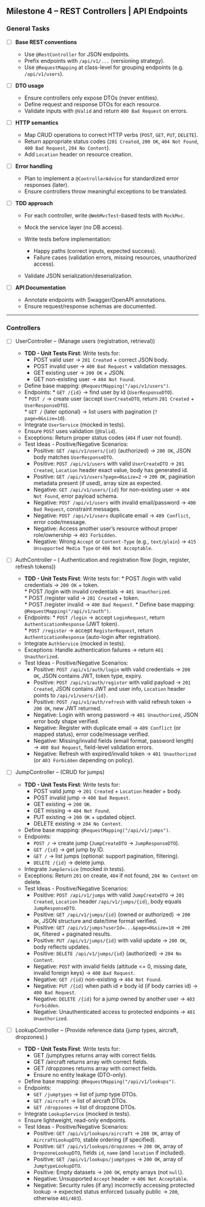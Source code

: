 ## Milestone 4 – REST Controllers | API Endpoints

### General Tasks
- [ ] **Base REST conventions**
    
    - Use `@RestController` for JSON endpoints.
    - Prefix endpoints with `/api/v1/...` (versioning strategy).
    - Use `@RequestMapping` at class-level for grouping endpoints (e.g. `/api/v1/users`).
- [ ] **DTO usage**
    
    - Ensure controllers only expose DTOs (never entities).
    - Define request and response DTOs for each resource.
    - Validate inputs with `@Valid` and return `400 Bad Request` on errors.
- [ ] **HTTP semantics**
    
    - Map CRUD operations to correct HTTP verbs (`POST`, `GET`, `PUT`, `DELETE`).
    - Return appropriate status codes (`201 Created`, `200 OK`, `404 Not Found`, `400 Bad Request`, `204 No Content`).
    - Add `Location` header on resource creation.
- [ ] **Error handling**
    
    - Plan to implement a `@ControllerAdvice` for standardized error responses (later).
    - Ensure controllers throw meaningful exceptions to be translated.
- [ ] **TDD approach**
    
    - For each controller, write `@WebMvcTest`\-based tests with `MockMvc`.
        
    - Mock the service layer (no DB access).
        
    - Write tests before implementation:
        
        - Happy paths (correct inputs, expected success).
        - Failure cases (validation errors, missing resources, unauthorized access).
    - Validate JSON serialization/deserialization.
        
- [ ] **API Documentation**
    
    - Annotate endpoints with Swagger/OpenAPI annotations.
    - Ensure request/response schemas are documented.

---

### Controllers
- [ ] UserController – (Manage users (registration, retrieval))
    - **TDD - Unit Tests First**: Write tests for:
        - POST valid user → `201 Created` + correct JSON body.
        - POST invalid user → `400 Bad Request` + validation messages.
        - GET existing user → `200 OK` + JSON.
        - GET non-existing user → `404 Not Found`.    
    - Define base mapping: `@RequestMapping("/api/v1/users")`.
    - Endpoints:
        \* `GET /{id}` → find user by id (`UserResponseDTO`).  
        \* `POST /` → create user (accept `UserCreateDTO`, return `201 Created` + `UserResponseDTO`).  
        \* `GET /` (later optional) → list users with pagination (`?page=0&size=10`).
    - Integrate `UserService` (mocked in tests).
    - Ensure `POST` uses validation (`@Valid`).
    - Exceptions: Return proper status codes (`404` if user not found).
    - Test Ideas - Positive/Negative Scenarios:
        - Positive: `GET /api/v1/users/{id}` (authorized) → `200 OK`, JSON body matches `UserResponseDTO`.
        - Positive: `POST /api/v1/users` with valid `UserCreateDTO` → `201 Created`, `Location` header exact value, body has generated id.
        - Positive: `GET /api/v1/users?page=0&size=2` → `200 OK`, pagination metadata present (if used), array size as expected.
        - Negative: `GET /api/v1/users/{id}` for non-existing user → `404 Not Found`, error payload schema.
        - Negative: `POST /api/v1/users` with invalid email/password → `400 Bad Request`, constraint messages.
        - Negative: `POST /api/v1/users` duplicate email → `409 Conflict`, error code/message.
        - Negative: Access another user’s resource without proper role/ownership → `403 Forbidden`.
        - Negative: Wrong `Accept` or `Content-Type` (e.g., `text/plain`) → `415 Unsupported Media Type` or `406 Not Acceptable`.
        
- [ ] AuthController – ( Authentication and registration flow (login, register, refresh tokens))
    - **TDD - Unit Tests First**: Write tests for:
        \* POST /login with valid credentials → `200 OK` + token.  
        \* POST /login with invalid credentials → `401 Unauthorized`.  
        \* POST /register valid → `201 Created` + token.  
        \* POST /register invalid → `400 Bad Request`. \* Define base mapping: `@RequestMapping("/api/v1/auth")`.    
    - Endpoints:
        \* `POST /login` → accept `LoginRequest`, return `AuthenticationResponse` (JWT token).  
        \* `POST /register` → accept `RegisterRequest`, return `AuthenticationResponse` (auto-login after registration).
    - Integrate `AuthService` (mocked in tests).
    - Exceptions: Handle authentication failures → return `401 Unauthorized`.
    - Test Ideas - Positive/Negative Scenarios:
        - Positive: `POST /api/v1/auth/login` with valid credentials → `200 OK`, JSON contains JWT, token type, expiry.
        - Positive: `POST /api/v1/auth/register` with valid payload → `201 Created`, JSON contains JWT and user info, `Location` header points to `/api/v1/users/{id}`.
        - Positive: `POST /api/v1/auth/refresh` with valid refresh token → `200 OK`, new JWT returned.
        - Negative: Login with wrong password → `401 Unauthorized`, JSON error body shape verified.
        - Negative: Register with duplicate email → `409 Conflict` (or mapped status), error code/message verified.
        - Negative: Missing/invalid fields (email format, password length) → `400 Bad Request`, field-level validation errors.
        - Negative: Refresh with expired/invalid token → `401 Unauthorized` (or `403 Forbidden` depending on policy).
        
- [ ] JumpController – (CRUD for jumps)
    - **TDD - Unit Tests First**: Write tests for:
        - POST valid jump → `201 Created` + `Location` header + body.
        - POST invalid jump → `400 Bad Request`.
        - GET existing → `200 OK`.
        - GET missing → `404 Not Found`.
        - PUT existing → `200 OK` + updated object.
        - DELETE existing → `204 No Content`.    
    - Define base mapping: `@RequestMapping("/api/v1/jumps")`.
    - Endpoints:
        - `POST /` → create jump (`JumpCreateDTO` → `JumpResponseDTO`).
        - `GET /{id}` → get jump by ID.
        - `GET /` → list jumps (optional: support pagination, filtering).
        - `DELETE /{id}` → delete jump.
    - Integrate `JumpService` (mocked in tests).
    - Exceptions: Return `201` on create, `404` if not found, `204 No Content` on delete.
    - Test Ideas - Positive/Negative Scenarios:
        - Positive: `POST /api/v1/jumps` with valid `JumpCreateDTO` → `201 Created`, `Location` header `/api/v1/jumps/{id}`, body equals `JumpResponseDTO`.
        - Positive: `GET /api/v1/jumps/{id}` (owned or authorized) → `200 OK`, JSON structure and date/time format verified.
        - Positive: `GET /api/v1/jumps?userId=...&page=0&size=10` → `200 OK`, filtered + paginated results.
        - Positive: `PUT /api/v1/jumps/{id}` with valid update → `200 OK`, body reflects updates.
        - Positive: `DELETE /api/v1/jumps/{id}` (authorized) → `204 No Content`.
        - Negative: `POST` with invalid fields (altitude <= 0, missing date, invalid foreign keys) → `400 Bad Request`.
        - Negative: `GET /{id}` non-existing → `404 Not Found`.
        - Negative: `PUT /{id}` when path id ≠ body id (if body carries id) → `400 Bad Request`.
        - Negative: `DELETE /{id}` for a jump owned by another user → `403 Forbidden`.
        - Negative: Unauthenticated access to protected endpoints → `401 Unauthorized`.
        
- [ ] LookupController – (Provide reference data (jump types, aircraft, dropzones).)
    - **TDD - Unit Tests First**: Write tests for:
        - GET /jumptypes returns array with correct fields.
        - GET /aircraft returns array with correct fields.
        - GET /dropzones returns array with correct fields.
        - Ensure no entity leakage (DTO-only).    
    - Define base mapping: `@RequestMapping("/api/v1/lookups")`.
    - Endpoints:
        - `GET /jumptypes` → list of jump type DTOs.
        - `GET /aircraft` → list of aircraft DTOs.
        - `GET /dropzones` → list of dropzone DTOs.
    - Integrate `LookupService` (mocked in tests).
    - Ensure lightweight, read-only endpoints.
    - Test Ideas - Positive/Negative Scenarios:
        - Positive: `GET /api/v1/lookups/aircraft` → `200 OK`, array of `AircraftLookupDTO`, stable ordering (if specified).
        - Positive: `GET /api/v1/lookups/dropzones` → `200 OK`, array of `DropzoneLookupDTO`, fields `id`, `name` (and `location` if included).
        - Positive: `GET /api/v1/lookups/jumptypes` → `200 OK`, array of `JumptypeLookupDTO`.
        - Positive: Empty datasets → `200 OK`, empty arrays (not `null`).
        - Negative: Unsupported `Accept` header → `406 Not Acceptable`.
        - Negative: Security rules (if any) incorrectly accessing protected lookup → expected status enforced (usually public → `200`, otherwise `401/403`).
